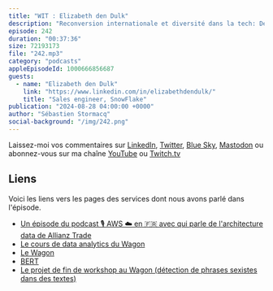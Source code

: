 ```yaml
---
title: "WIT : Elizabeth den Dulk"
description: "Reconversion internationale et diversité dans la tech: De l'Afrique du Sud à la France, en passant par l'Australie, Elizabeth den Dulk a un parcours aussi riche que varié. Après des études en marketing, elle a décidé de se réinventer dans le monde passionnant de la data. Au cours de son parcours, elle a eu l'opportunité de travailler dans des environnements culturels et professionnels très différents. ‍ Aujourd'hui, en tant que Sales Engineer chez Snowflake, elle partage avec nous son expérience unique et nous livre ses réflexions sur la diversité et l'inclusion dans le secteur technologique.   'Considérez les personnes pour l'expérience qu'elles apportent et non leur genre ou identité sexuelle.'  Écoutez ce nouvel épisode inspirant et découvrez comment Elizabeth a su s'adapter et réussir dans un secteur en constante évolution."
episode: 242
duration: "00:37:36"
size: 72193173
file: "242.mp3"
category: "podcasts"
appleEpisodeId: 1000666856687
guests:
  - name: "Elizabeth den Dulk"
    link: "https://www.linkedin.com/in/elizabethdendulk/"
    title: "Sales engineer, SnowFlake"
publication: "2024-08-28 04:00:00 +0000"
author: "Sébastien Stormacq"
social-background: "/img/242.png"
---
```


Laissez-moi vos commentaires sur [LinkedIn](https://www.linkedin.com/in/sebastienstormacq/), [Twitter](https://twitter.com/sebsto), [Blue Sky](https://bsky.app/profile/sebsto.bsky.social), [Mastodon](https://awscommunity.social/@sebsto) ou abonnez-vous sur ma chaîne [YouTube](https://www.youtube.com/sebsto) ou [Twitch.tv](https://www.twitch.tv/sebAWS)

## Liens

Voici les liens vers les pages des services dont nous avons parlé dans l'épisode.

- [Un épisode du podcast 🎙️ AWS ☁️ en 🇫🇷 avec qui parle de l'architecture data de Allianz Trade](https://francais.podcast.go-aws.com/web/podcasts/episode_225/index.html)
- [Le cours de data analytics du Wagon](https://www.lewagon.com/data-analytics-course)
- [Le Wagon](https://www.lewagon.com/)
- [BERT](https://en.wikipedia.org/wiki/BERT_(language_model))
- [Le projet de fin de workshop au Wagon (détection de phrases sexistes dans des textes)](https://youre-not-sexist.streamlit.app/)